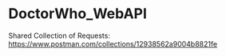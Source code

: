 # DoctorWho_WebAPI

Shared Collection of Requests:
https://www.postman.com/collections/12938562a9004b8821fe
